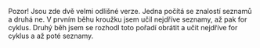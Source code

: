 Pozor! Jsou zde dvě velmi odlišné verze.
Jedna počítá se znalostí seznamů a druhá ne. V prvním běhu kroužku jsem učil nejdříve seznamy, až pak for cyklus.
Druhý běh jsem se rozhodl toto pořadí obrátit a učit nejdříve for cyklus a až poté seznamy.
